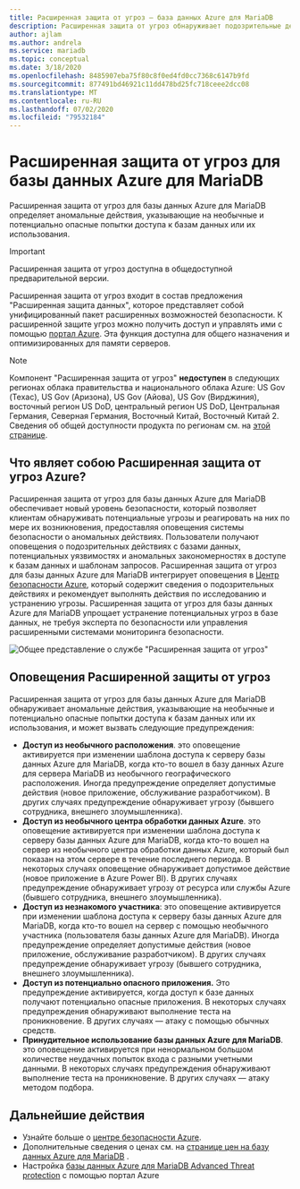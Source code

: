 ```yaml
---
title: Расширенная защита от угроз — база данных Azure для MariaDB
description: Расширенная защита от угроз обнаруживает подозрительные действия в базе данных, указывающие на наличие потенциальных угроз безопасности.
author: ajlam
ms.author: andrela
ms.service: mariadb
ms.topic: conceptual
ms.date: 3/18/2020
ms.openlocfilehash: 8485907eba75f80c8f0ed4fd0cc7368c6147b9fd
ms.sourcegitcommit: 877491bd46921c11dd478bd25fc718ceee2dcc08
ms.translationtype: MT
ms.contentlocale: ru-RU
ms.lasthandoff: 07/02/2020
ms.locfileid: "79532184"
---
```

# <a name="azure-database-for-mariadb-advanced-threat-protection"></a>Расширенная защита от угроз для базы данных Azure для MariaDB

Расширенная защита от угроз для базы данных Azure для MariaDB определяет аномальные действия, указывающие на необычные и потенциально опасные попытки доступа к базам данных или их использования.

> [!IMPORTANT]
> Расширенная защита от угроз доступна в общедоступной предварительной версии.

Расширенная защита от угроз входит в состав предложения "Расширенная защита данных", которое представляет собой унифицированный пакет расширенных возможностей безопасности. К расширенной защите угроз можно получить доступ и управлять ими с помощью [портал Azure](https://portal.azure.com). Эта функция доступна для общего назначения и оптимизированных для памяти серверов.

> [!NOTE]
> Компонент "Расширенная защита от угроз" **недоступен** в следующих регионах облака правительства и национального облака Azure: US Gov (Техас), US Gov (Аризона), US Gov (Айова), US Gov (Вирджиния), восточный регион US DoD, центральный регион US DoD, Центральная Германия, Северная Германия, Восточный Китай, Восточный Китай 2. Сведения об общей доступности продукта по регионам см. на [этой странице](https://azure.microsoft.com/global-infrastructure/services/).


## <a name="what-is-advanced-threat-protection"></a>Что являет собою Расширенная защита от угроз Azure?

Расширенная защита от угроз для базы данных Azure для MariaDB обеспечивает новый уровень безопасности, который позволяет клиентам обнаруживать потенциальные угрозы и реагировать на них по мере их возникновения, предоставляя оповещения системы безопасности о аномальных действиях. Пользователи получают оповещения о подозрительных действиях с базами данных, потенциальных уязвимостях и аномальных закономерностях в доступе к базам данных и шаблонам запросов. Расширенная защита от угроз для базы данных Azure для MariaDB интегрирует оповещения в [Центр безопасности Azure](https://azure.microsoft.com/services/security-center/), который содержит сведения о подозрительных действиях и рекомендует выполнять действия по исследованию и устранению угрозы. Расширенная защита от угроз для базы данных Azure для MariaDB упрощает устранение потенциальных угроз в базе данных, не требуя эксперта по безопасности или управления расширенными системами мониторинга безопасности. 

![Общее представление о службе "Расширенная защита от угроз"](media/concepts-data-access-and-security-threat-protection/advanced-threat-protection-concept.png)

## <a name="advanced-threat-protection-alerts"></a>Оповещения Расширенной защиты от угроз 
Расширенная защита от угроз для базы данных Azure для MariaDB обнаруживает аномальные действия, указывающие на необычные и потенциально опасные попытки доступа к базам данных или их использования, и может вызвать следующие предупреждения:
- **Доступ из необычного расположения**. это оповещение активируется при изменении шаблона доступа к серверу базы данных Azure для MariaDB, когда кто-то вошел в базу данных Azure для сервера MariaDB из необычного географического расположения. Иногда предупреждение определяет допустимые действия (новое приложение, обслуживание разработчиком). В других случаях предупреждение обнаруживает угрозу (бывшего сотрудника, внешнего злоумышленника).
- **Доступ из необычного центра обработки данных Azure**. это оповещение активируется при изменении шаблона доступа к серверу базы данных Azure для MariaDB, когда кто-то вошел на сервер из необычного центра обработки данных Azure, который был показан на этом сервере в течение последнего периода. В некоторых случаях оповещение обнаруживает допустимое действие (новое приложение в Azure Power BI). В других случаях предупреждение обнаруживает угрозу от ресурса или службы Azure (бывшего сотрудника, внешнего злоумышленника).
- **Доступ из незнакомого участника**: это оповещение активируется при изменении шаблона доступа к серверу базы данных Azure для MariaDB, когда кто-то вошел на сервер с помощью необычного участника (пользователя базы данных Azure для MariaDB). Иногда предупреждение определяет допустимые действия (новое приложение, обслуживание разработчиком). В других случаях предупреждение обнаруживает угрозу (бывшего сотрудника, внешнего злоумышленника).
- **Доступ из потенциально опасного приложения.** Это предупреждение активируется, когда доступ к базе данных получают потенциально опасные приложения. В некоторых случаях предупреждения обнаруживают выполнение теста на проникновение. В других случаях — атаку с помощью обычных средств.
- **Принудительное использование базы данных Azure для MariaDB**. это оповещение активируется при ненормальном большом количестве неудачных попыток входа с разными учетными данными. В некоторых случаях предупреждения обнаруживают выполнение теста на проникновение. В других случаях — атаку методом подбора.

## <a name="next-steps"></a>Дальнейшие действия

* Узнайте больше о [центре безопасности Azure](https://docs.microsoft.com/azure/security-center/security-center-intro).
* Дополнительные сведения о ценах см. на [странице цен на базу данных Azure для MariaDB](https://azure.microsoft.com/pricing/details/mariadb/) . 
* Настройка [базы данных Azure для MariaDB Advanced Threat protection](howto-database-threat-protection-portal.md) с помощью портал Azure  
